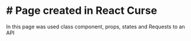 # # Page created in React Curse

In this page was used class component, props, states and Requests to an API
